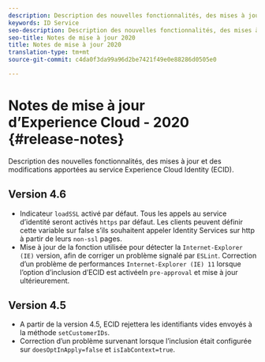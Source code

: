 ```yaml
---
description: Description des nouvelles fonctionnalités, des mises à jour et des modifications apportées au service Experience Cloud Identity.
keywords: ID Service
seo-description: Description des nouvelles fonctionnalités, des mises à jour et des modifications apportées au service Experience Cloud Identity.
seo-title: Notes de mise à jour 2020
title: Notes de mise à jour 2020
translation-type: tm+mt
source-git-commit: c4da0f3da99a96d2be7421f49e0e88286d0505e0

---
```



# Notes de mise à jour d’Experience Cloud - 2020 {#release-notes}

Description des nouvelles fonctionnalités, des mises à jour et des modifications apportées au service Experience Cloud Identity (ECID).

## Version 4.6

* Indicateur `loadSSL` activé par défaut. Tous les appels au service d’identité seront activés `https` par défaut.  Les clients peuvent définir cette variable sur false s’ils souhaitent appeler Identity Services sur http à partir de leurs `non-ssl` pages.
* Mise à jour de la fonction utilisée pour détecter la `Internet-Explorer (IE)` version, afin de corriger un problème signalé par `ESLint`.
Correction d’un problème de performances `Internet-Explorer (IE) 11` lorsque l’option d’inclusion d’ECID est activéeIn `pre-approval` et mise à jour ultérieurement.

## Version 4.5

* A partir de la version 4.5, ECID rejettera les identifiants vides envoyés à la méthode `setCustomerIDs`. 
* Correction d’un problème survenant lorsque l’inclusion était configurée sur `doesOptInApply=false` et `isIabContext=true`.
